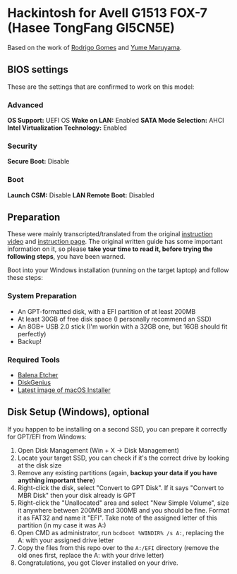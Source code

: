 # Hackintosh for Avell G1513 FOX-7 (Hasee TongFang GI5CN5E)

Based on the work of [Rodrigo Gomes](https://github.com/rodgomesc) and [Yume Maruyama](https://github.com/kirainmoe).

## BIOS settings

These are the settings that are confirmed to work on this model:

### Advanced
**OS Support:** UEFI OS
**Wake on LAN:** Enabled
**SATA Mode Selection:** AHCI
**Intel Virtualization Technology:** Enabled

### Security
**Secure Boot:** Disable

### Boot
**Launch CSM:** Disable
**LAN Remote Boot:** Disabled

## Preparation

These were mainly transcripted/translated from the original [instruction video](https://www.bilibili.com/video/av81263778) and [instruction page](https://hackintosh.kirainmoe.com/an-zhuang-zhong/macos-an-zhuang-jian-ming-jiao-cheng). The original written guide has some important information on it, so please **take your time to read it, before trying the following steps**, you have been warned.

Boot into your Windows installation (running on the target laptop) and follow these steps:

### System Preparation

- An GPT-formatted disk, with a EFI partition of at least 200MB
- At least 30GB of free disk space (I personally recommend an SSD)
- An 8GB+ USB 2.0 stick (I'm workin with a 32GB one, but 16GB should fit perfectly)
- Backup!

### Required Tools

- [Balena Etcher](https://www.balena.io/etcher/)
- [DiskGenius](http://www.diskgenius.cn/)
- [Latest image of macOS Installer](https://blog.daliansky.net/)

## Disk Setup (Windows), optional

If you happen to be installing on a second SSD, you can prepare it correctly for GPT/EFI from Windows:

1. Open Disk Management (Win + X -> Disk Management)
2. Locate your target SSD, you can check if it's the correct drive by looking at the disk size
3. Remove any existing partitions (again, **backup your data if you have anything important there**)
4. Right-click the disk, select "Convert to GPT Disk". If it says "Convert to MBR Disk" then your disk already is GPT
5. Right-click the "Unallocated" area and select "New Simple Volume", size it anywhere between 200MB and 300MB and you should be fine. Format it as FAT32 and name it "EFI". Take note of the assigned letter of this partition (in my case it was A:)
6. Open CMD as administrator, run `bcdboot %WINDIR% /s A:`, replacing the A: with your assigned drive letter
7. Copy the files from this repo over to the `A:/EFI` directory (remove the old ones first, replace the A: with your drive letter)
8. Congratulations, you got Clover installed on your drive.
